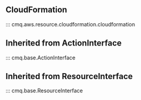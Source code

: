 ## CloudFormation
::: cmq.aws.resource.cloudformation.cloudformation

## Inherited from ActionInterface
::: cmq.base.ActionInterface

## Inherited from ResourceInterface
::: cmq.base.ResourceInterface
